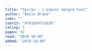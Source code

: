 ```yaml
---
title: "Spirou - l'espoir malgré tout"
author: "Émile Bravo"
isbn: ""
isbn13: "9791034731626"
rating: 5
pages: 92
read: "2019-10-09"
added: "2019-10-09"
---
```



